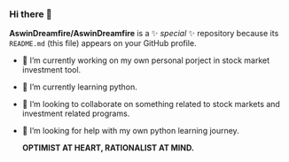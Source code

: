 ### Hi there 👋


**AswinDreamfire/AswinDreamfire** is a ✨ _special_ ✨ repository because its `README.md` (this file) appears on your GitHub profile.


- 🔭 I’m currently working on my own personal porject in stock market investment tool.
- 🌱 I’m currently learning python.
- 👯 I’m looking to collaborate on something related to stock markets and investment related programs.
- 🤔 I’m looking for help with my own python learning journey.


  **OPTIMIST AT HEART, RATIONALIST AT MIND.**


